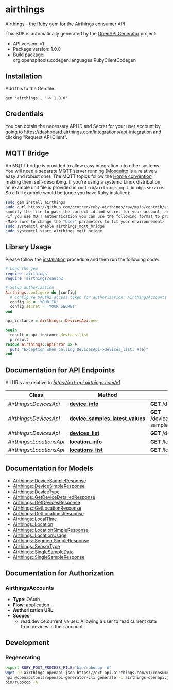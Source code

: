 # airthings

Airthings - the Ruby gem for the Airthings consumer API

This SDK is automatically generated by the [OpenAPI Generator](https://openapi-generator.tech) project:

- API version: v1
- Package version: 1.0.0
- Build package: org.openapitools.codegen.languages.RubyClientCodegen

## Installation

Add this to the Gemfile:

    gem 'airthings', '~> 1.0.0'

## Credentials

You can obtain the necessary API ID and Secret for your user account by going
to https://dashboard.airthings.com/integrations/api-integration and clicking
"Request API Client".

## MQTT Bridge

An MQTT bridge is provided to allow easy integration into other systems. You
will need a separate MQTT server running ([Mosquitto](https://mosquitto.org) is
a relatively easy and robust one). The MQTT topics follow the [Homie
convention](https://homieiot.github.io), making them self-describing. If you're
using a systemd Linux distribution, an example unit file is provided in
`contrib/airthings_mqtt_bridge.service`. So a full example would be (once you have
Ruby installed):

```sh
sudo gem install airthings
sudo curl https://github.com/ccutrer/ruby-airthings/raw/main/contrib/airthings_mqtt_bridge.service -L -o /etc/systemd/system/airthings_mqtt_bridge.service
<modify the file to pass the correct id and secret for your account, and URI to your MQTT server>
<If you use MQTT authentication you can use the following format to provide login information mqtt://username:password@mqtt.domain.tld >
<Make sure to change the "User" parameters to fit your environnement>
sudo systemctl enable airthings_mqtt_bridge
sudo systemctl start airthings_mqtt_bridge
```

## Library Usage

Please follow the [installation](#installation) procedure and then run the following code:

```ruby
# Load the gem
require 'airthings'
require 'airthings/oauth2'

# Setup authorization
Airthings.configure do |config|
  # Configure OAuth2 access token for authorization: AirthingsAccounts
  config.id = 'YOUR ID'
  config.secret = 'YOUR SECRET'
end

api_instance = Airthings::DevicesApi.new

begin
  result = api_instance.devices_list
  p result
rescue Airthings::ApiError => e
  puts "Exception when calling DevicesApi->devices_list: #{e}"
end

```

## Documentation for API Endpoints

All URIs are relative to *https://ext-api.airthings.com/v1*

Class | Method | HTTP request | Description
------------ | ------------- | ------------- | -------------
*Airthings::DevicesApi* | [**device_info**](docs/DevicesApi.md#device_info) | **GET** /devices/{serialNumber} | 
*Airthings::DevicesApi* | [**device_samples_latest_values**](docs/DevicesApi.md#device_samples_latest_values) | **GET** /devices/{serialNumber}/latest-samples | 
*Airthings::DevicesApi* | [**devices_list**](docs/DevicesApi.md#devices_list) | **GET** /devices | 
*Airthings::LocationsApi* | [**location_info**](docs/LocationsApi.md#location_info) | **GET** /locations/{locationId} | 
*Airthings::LocationsApi* | [**locations_list**](docs/LocationsApi.md#locations_list) | **GET** /locations | 


## Documentation for Models

 - [Airthings::DeviceSampleResponse](docs/DeviceSampleResponse.md)
 - [Airthings::DeviceSimpleResponse](docs/DeviceSimpleResponse.md)
 - [Airthings::DeviceType](docs/DeviceType.md)
 - [Airthings::GetDeviceDetailedResponse](docs/GetDeviceDetailedResponse.md)
 - [Airthings::GetDevicesResponse](docs/GetDevicesResponse.md)
 - [Airthings::GetLocationResponse](docs/GetLocationResponse.md)
 - [Airthings::GetLocationsResponse](docs/GetLocationsResponse.md)
 - [Airthings::LocalTime](docs/LocalTime.md)
 - [Airthings::Location](docs/Location.md)
 - [Airthings::LocationSimpleResponse](docs/LocationSimpleResponse.md)
 - [Airthings::LocationUsage](docs/LocationUsage.md)
 - [Airthings::SegmentSimpleResponse](docs/SegmentSimpleResponse.md)
 - [Airthings::SensorType](docs/SensorType.md)
 - [Airthings::SingleSampleData](docs/SingleSampleData.md)
 - [Airthings::SingleSampleResponse](docs/SingleSampleResponse.md)


## Documentation for Authorization


### AirthingsAccounts


- **Type**: OAuth
- **Flow**: application
- **Authorization URL**: 
- **Scopes**: 
  - read:device:current_values: Allowing a user to read current data from devices in their account

## Development

### Regenerating

```bash
export RUBY_POST_PROCESS_FILE="bin/rubocop -A"
wget -O airthings-openapi.json https://ext-api.airthings.com/v1/consumer-api-docs
npx @openapitools/openapi-generator-cli generate -i airthings-openapi.json -g ruby -o . "--additional-properties=gemAuthor='Cody Cutrer',gemAuthorEmail=cody@cutrer.us,gemHomepage=https://github.com/ccutrer/ruby-airthings,gemLicense=mit,gemName=airthings,gemRequiredRubyVersion=2.5,library=faraday,moduleName=Airthings,useAutoload=true"
bin/rubocop -A
```